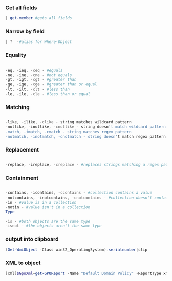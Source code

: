 ### Get all fields
```powershell
| get-member #gets all fields
```

### Narrow by field
```powershell
| ?  -#alias for Where-Object
```


### Equality
``` powershell

-eq, -ieq, -ceq - #equals
-ne, -ine, -cne - #not equals
-gt, -igt, -cgt - #greater than
-ge, -ige, -cge - #greater than or equal
-lt, -ilt, -clt - #less than
-le, -ile, -cle - #less than or equal
```

### Matching
```Powershell

-like, -ilike, -clike - string matches wildcard pattern
-notlike, -inotlike, -cnotlike - string doesn't match wildcard pattern
-match, -imatch, -cmatch - string matches regex pattern
-notmatch, -inotmatch, -cnotmatch - string doesn't match regex pattern
```

### Replacement
```powershell

-replace, -ireplace, -creplace - #replaces strings matching a regex pattern
```

### Containment
```Powershell

-contains, -icontains, -ccontains - #collection contains a value
-notcontains, -inotcontains, -cnotcontains - #collection doesn't contain a value
-in - #value is in a collection
-notin - #value isn't in a collection
Type

-is - #both objects are the same type
-isnot - #the objects aren't the same type
```

### output into clipboard
```powershell
(Get-WmiObject -Class win32_OperatingSystem).serialnumber|clip
```

### XML to object
```powershell
[xml]$GpoXml=get-GPOReport -Name "Default Domain Policy" -ReportType xml
```